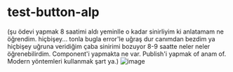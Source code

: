 # test-button-alp 
(şu ödevi yapmak 8 saatimi aldı yeminlle o kadar sinirliyim ki anlatamam ne öğrendim. hiçbişey... tonla bugla error'le uğraş dur canımdan bezdim ya hiçbişey uğruna veridiğim çaba sinirimi bozuyor 8-9 saatte neler neler öğrenebilirdim. Component'i yapmakta ne var. Publish'i yapmak of anam of. Modern yöntemleri kullanmak şart ya.)
![image](https://github.com/alpolcaymis/test-button-alp/assets/71964088/f8e050f1-8813-434b-a6b8-b78577a9cb71)
